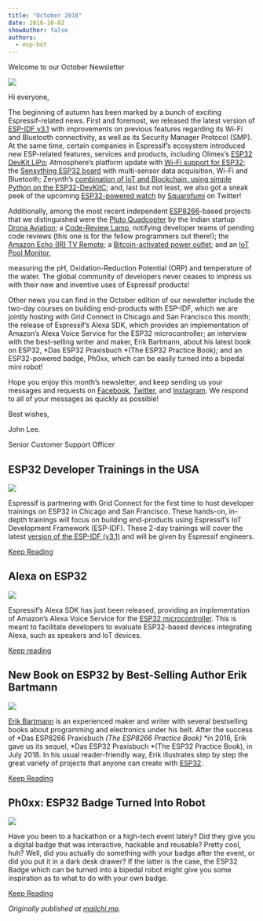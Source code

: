 ```yaml
---
title: "October 2018"
date: 2018-10-02
showAuthor: false
authors: 
  - esp-bot
---
```

Welcome to our October Newsletter

![](https://miro.medium.com/v2/resize:fit:640/format:webp/0*x7de18Fx2of0M3TR.jpg)

Hi everyone,

The beginning of autumn has been marked by a bunch of exciting Espressif-related news. First and foremost, we released the latest version of [ESP-IDF v3.1](https://github.com/espressif/esp-idf/releases/tag/v3.1) with improvements on previous features regarding its Wi-Fi and Bluetooth connectivity, as well as its Security Manager Protocol (SMP). At the same time, certain companies in Espressif’s ecosystem introduced new ESP-related features, services and products, including Olimex’s [ESP32 DevKit LiPo](https://time4ee.com/news.php?readmore=409); Atmosphere’s platform update with [Wi-Fi support for ESP32](https://www.atmosphereiot.com/blog/platform-1-1-9.html); the [Sensything ESP32 board](https://www.cnx-software.com/2018/09/26/sensything-esp32-board-multi-sensor-data-acquisition-wi-fi-bluetooth/) with multi-sensor data acquisition, Wi-Fi and Bluetooth; Zerynth’s [combination of IoT and Blockchain, using simple Python on the ESP32-DevKitC](https://www.hackster.io/lana-vulic/combining-iot-and-blockchain-using-simple-python-093746); and, last but not least, we also got a sneak peek of the upcoming [ESP32-powered watch](https://twitter.com/sqfmi/status/1042245367897751552) by [Squarofumi](http://www.sqfmi.com/) on Twitter!

Additionally, among the most recent independent [ESP8266](https://www.espressif.com/en/products/hardware/esp8266ex/overview)-based projects that we distinguished were the [Pluto Quadcopter](https://twitter.com/anujdeshpandey/status/1032936504354471936) by the Indian startup [Drona Aviation](https://www.dronaaviation.com/); a [Code-Review Lamp](https://www.hackster.io/platisd/code-review-lamp-d52e87), notifying developer teams of pending code reviews (this one is for the fellow programmers out there!); the [Amazon Echo (IR) TV Remote](https://www.hackster.io/LIMPINGLIM/amazon-echo-ir-tv-remote-bf2c36); a [Bitcoin-activated power outlet](https://www.hackster.io/cswiger2/bitcoin-activated-power-outlet-ffc679); and an [IoT Pool Monitor](https://www.hackster.io/justind000/iot-pool-monitoring-with-thingsboard-4b0826),

measuring the pH, Oxidation-Reduction Potential (ORP) and temperature of the water. The global community of developers never ceases to impress us with their new and inventive uses of Espressif products!

Other news you can find in the October edition of our newsletter include the two-day courses on building end-products with ESP-IDF, which we are jointly hosting with Grid Connect in Chicago and San Francisco this month; the release of Espressif’s Alexa SDK, which provides an implementation of Amazon’s Alexa Voice Service for the ESP32 microcontroller; an interview with the best-selling writer and maker, Erik Bartmann, about his latest book on ESP32, *Das ESP32 Praxisbuch *(The ESP32 Practice Book); and an ESP32-powered badge, Ph0xx, which can be easily turned into a bipedal mini robot!

Hope you enjoy this month’s newsletter, and keep sending us your messages and requests on [Facebook](https://www.facebook.com/espressif/), [Twitter](https://twitter.com/EspressifSystem), and [Instagram](https://www.instagram.com/espressif_systems/). We respond to all of your messages as quickly as possible!

Best wishes,

John Lee.

Senior Customer Support Officer

## ESP32 Developer Trainings in the USA

![](https://miro.medium.com/v2/resize:fit:640/format:webp/0*JC8FpLAvLcTTxI9z.jpg)

Espressif is partnering with Grid Connect for the first time to host developer trainings on ESP32 in Chicago and San Francisco. These hands-on, in-depth trainings will focus on building end-products using Espressif’s IoT Development Framework (ESP-IDF). These 2-day trainings will cover the latest [version of the ESP-IDF (v3.1)](https://github.com/espressif/esp-idf/releases/tag/v3.1) and will be given by Espressif engineers.

[Keep Reading](https://www.espressif.com/en/news/ESP32%20Developer%20Trainings%20in%20the%20USA?position=0&list=kj28sjF5dc4F6ENc8r67SqH4Yd5dK4m8Xd9ZCBvZgug)

## Alexa on ESP32

![](https://miro.medium.com/v2/resize:fit:640/format:webp/0*xlDVEuxCHx_2EKwH.png)

Espressif’s Alexa SDK has just been released, providing an implementation of Amazon’s Alexa Voice Service for the [ESP32 microcontroller](https://www.espressif.com/en/products/hardware/esp32/overview). This is meant to facilitate developers to evaluate ESP32-based devices integrating Alexa, such as speakers and IoT devices.

[Keep reading](https://www.espressif.com/en/news/Alexa%20on%20ESP32?position=0&list=lBpPiKCKxDo_pxLtsU-u60pMPJ0lMH2g-85ndysyrfI)

## New Book on ESP32 by Best-Selling Author Erik Bartmann

![](https://miro.medium.com/v2/resize:fit:640/format:webp/0*qYURd8ZHnHRRmL6N.jpg)

[Erik Bartmann](https://www.erik-bartmann.de/) is an experienced maker and writer with several bestselling books about programming and electronics under his belt. After the success of *Das ESP8266 Praxisbuch *(The ESP8266 Practice Book)* *in 2016, Erik gave us its sequel, *Das ESP32 Praxisbuch *(The ESP32 Practice Book), in July 2018. In his usual reader-friendly way, Erik illustrates step by step the great variety of projects that anyone can create with [ESP32](https://www.espressif.com/en/products/hardware/esp32/overview).

[Keep Reading](https://www.espressif.com/en/news/New%20Book%20on%20ESP32%20by%20Best-Selling%20Author%20Erik%20Bartmann?position=1&list=lBpPiKCKxDo_pxLtsU-u60pMPJ0lMH2g-85ndysyrfI)

## Ph0xx: ESP32 Badge Turned Into Robot

![](https://miro.medium.com/v2/resize:fit:640/format:webp/0*eaZ0IeQrRfuSBT3x.jpg)

Have you been to a hackathon or a high-tech event lately? Did they give you a digital badge that was interactive, hackable and reusable? Pretty cool, huh? Well, did you actually do something with your badge after the event, or did you put it in a dark desk drawer? If the latter is the case, the ESP32 Badge which can be turned into a bipedal robot might give you some inspiration as to what to do with your own badge.

[Keep Reading](https://www.espressif.com/en/news/Ph0xx%3A%20ESP32%20Badge%20Turned%20Into%C2%A0Robot?position=2&list=lBpPiKCKxDo_pxLtsU-u60pMPJ0lMH2g-85ndysyrfI)

*Originally published at *[*mailchi.mp*](https://mailchi.mp/a8b9e6bdf775/espressif-esp-news-october-2018?e=f9593a0e62)*.*
